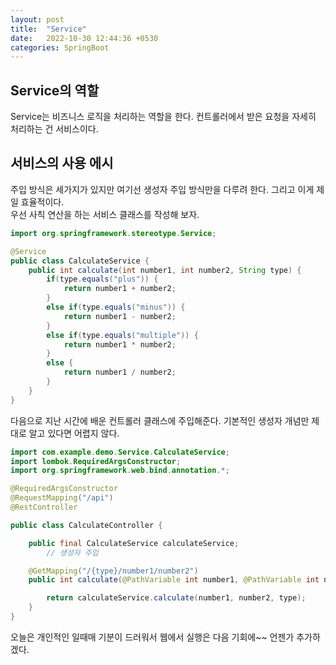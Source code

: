 ```yaml
---
layout: post
title:  "Service"
date:   2022-10-30 12:44:36 +0530
categories: SpringBoot
---
```

## Service의 역할
Service는 비즈니스 로직을 처리하는 역할을 한다. 컨트롤러에서 받은 요청을 자세히 처리하는 건 서비스이다.

## 서비스의 사용 에시
주입 방식은 세가지가 있지만 여기선 생성자 주입 방식만을 다루려 한다. 그리고 이게 제일 효율적이다.   
우선 사칙 연산을 하는 서비스 클래스를 작성해 보자.
```java
import org.springframework.stereotype.Service;

@Service
public class CalculateService {
    public int calculate(int number1, int number2, String type) {
        if(type.equals("plus")) {
            return number1 + number2;
        }
        else if(type.equals("minus")) {
            return number1 - number2;
        }
        else if(type.equals("multiple")) {
            return number1 * number2;
        }
        else {
            return number1 / number2;
        }
    }
}
```

다음으로 지난 시간에 배운 컨트롤러 클래스에 주입해준다. 기본적인 생성자 개념만 제대로 알고 있다면 어렵지 않다. 

```java
import com.example.demo.Service.CalculateService;
import lombok.RequiredArgsConstructor;
import org.springframework.web.bind.annotation.*;

@RequiredArgsConstructor
@RequestMapping("/api")
@RestController

public class CalculateController {

    public final CalculateService calculateService; 
        // 생성자 주입

    @GetMapping("/{type}/number1/number2")
    public int calculate(@PathVariable int number1, @PathVariable int number2, @PathVariable("type") String type) {

        return calculateService.calculate(number1, number2, type);   
    }
}
```
오늘은 개인적인 일때매 기분이 드러워서 웹에서 실행은 다음 기회에~~ 언젠가 추가하겠다.